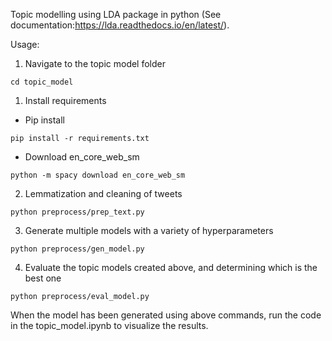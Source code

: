 Topic modelling using LDA package in python (See documentation:https://lda.readthedocs.io/en/latest/). 


Usage:
1.  Navigate to the topic model folder
```
cd topic_model
```


1. Install requirements
* Pip install
```
pip install -r requirements.txt
```
* Download en_core_web_sm
```
python -m spacy download en_core_web_sm
```

2. Lemmatization and cleaning of tweets
```
python preprocess/prep_text.py
```

3. Generate multiple models with a variety of hyperparameters  
```
python preprocess/gen_model.py
```

4. Evaluate the topic models created above, and determining which is the best one
```
python preprocess/eval_model.py
```

When the model has been generated using above commands, run the code in the topic_model.ipynb to visualize the results.


